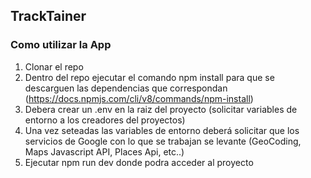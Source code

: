## TrackTainer

### Como utilizar la App

1. Clonar el repo
2. Dentro del repo ejecutar el comando npm install para que se descarguen las dependencias que correspondan (https://docs.npmjs.com/cli/v8/commands/npm-install) 
3. Debera crear un .env en la raiz del proyecto (solicitar variables de entorno a los creadores del proyectos)
4. Una vez seteadas las variables de entorno deberá solicitar que los servicios de Google con lo que se trabajan se levante (GeoCoding, Maps Javascript API, Places Api, etc..)
5. Ejecutar npm run dev donde podra acceder al proyecto
